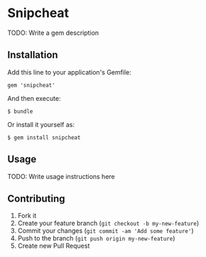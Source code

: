 # Snipcheat

TODO: Write a gem description

## Installation

Add this line to your application's Gemfile:

    gem 'snipcheat'

And then execute:

    $ bundle

Or install it yourself as:

    $ gem install snipcheat

## Usage

TODO: Write usage instructions here

## Contributing

1. Fork it
2. Create your feature branch (`git checkout -b my-new-feature`)
3. Commit your changes (`git commit -am 'Add some feature'`)
4. Push to the branch (`git push origin my-new-feature`)
5. Create new Pull Request
